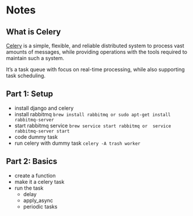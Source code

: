 # Notes

## What is Celery
[Celery](http://docs.celeryproject.org/en/latest/index.html) is a simple, flexible, and reliable distributed system to process vast amounts of messages, while providing operations with the tools required to maintain such a system.

It’s a task queue with focus on real-time processing, while also supporting task scheduling.


## Part 1: Setup
* install django and celery
* install rabbitmq `brew install rabbitmq or sudo apt-get install rabbitmq-server`
* start rabbitmq service `brew service start rabbitmq or  service rabbitmq-server start`
* code dummy task
* run celery with dummy task `celery -A trash worker`


## Part 2: Basics
* create a function
* make it a celery task
* run the task
    * delay
    * apply_async
    * periodic tasks
